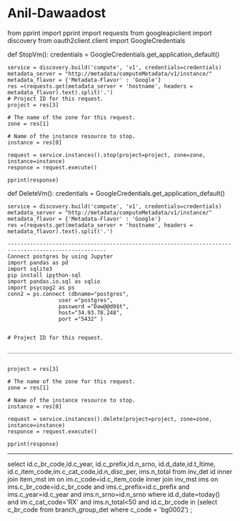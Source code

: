 # Anil-Dawaadost
from pprint import pprint
import requests
from googleapiclient import discovery
from oauth2client.client import GoogleCredentials

def StopVm():
    credentials = GoogleCredentials.get_application_default()

    service = discovery.build('compute', 'v1', credentials=credentials)
    metadata_server = "http://metadata/computeMetadata/v1/instance/"
    metadata_flavor = {'Metadata-Flavor' : 'Google'}
    res =(requests.get(metadata_server + 'hostname', headers = metadata_flavor).text).split('.')
    # Project ID for this request.
    project = res[3]

    # The name of the zone for this request.
    zone = res[1]

    # Name of the instance resource to stop.
    instance = res[0]  

    request = service.instances().stop(project=project, zone=zone, instance=instance)
    response = request.execute()

    pprint(response)

def DeleteVm():
    credentials = GoogleCredentials.get_application_default()

    service = discovery.build('compute', 'v1', credentials=credentials)
    metadata_server = "http://metadata/computeMetadata/v1/instance/"
    metadata_flavor = {'Metadata-Flavor' : 'Google'}
    res =(requests.get(metadata_server + 'hostname', headers = metadata_flavor).text).split('.')
    
    -----------------------------------------------------------------------------------------------------
    Connect postgres by using Jupyter
    import pandas as pd
    import sqlite3
    pip install ipython-sql
    import pandas.io.sql as sqlio
    import psycopg2 as ps
    conn2 = ps.connect (dbname="postgres",
                    user ="postgres",
                    password ="Daw@@d0$t",
                    host="34.93.78.248",
                    port ="5432" )
    
    
    # Project ID for this request.
    
    __________________________________________________________________________________________________________
    
    
    project = res[3]

    # The name of the zone for this request.
    zone = res[1]

    # Name of the instance resource to stop.
    instance = res[0]  

    request = service.instances().delete(project=project, zone=zone, instance=instance)
    response = request.execute()

    pprint(response)
--------------------------------------------------------------------------------------------------------------------------
select id.c_br_code,id.c_year, id.c_prefix,id.n_srno, id.d_date,id.t_ltime, id.c_item_code,im.c_cat_code,id.n_disc_per, ims.n_total 
from 
inv_det id
inner join 
item_mst im
on 
im.c_code=id.c_item_code
inner join
inv_mst ims
on
ims.c_br_code=id.c_br_code and ims.c_prefix=id.c_prefix and ims.c_year=id.c_year and ims.n_srno=id.n_srno
where id.d_date=today() and im.c_cat_code='RX' and ims.n_total<50 and id.c_br_code in (select c_br_code from branch_group_det where c_code = 'bg0002') ;
